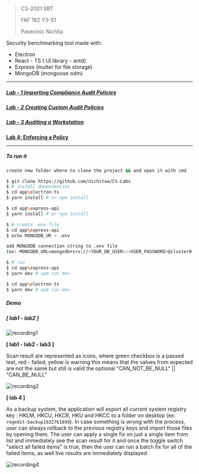 > CS-2021 SBT
>
> FAF 192 Y3-S1
>
> Pasecinic Nichita



Security benchmarking tool made with:

- Electron 
- React - TS ( UI library - antd)
- Express (multer for file storage)
- MongoDB (mongoose odm)

-----------------------------------------

##### [Lab - 1 Importing  Compliance  Audit  Policies](./tasks/CS_Lab1.pdf)

##### [Lab - 2 Creating  Custom  Audit  Policies](./tasks/CS_Lab2.pdf)

##### [Lab - 3 **Auditing**  a  Workstation](./tasks/CS_Lab3.pdf)

**[Lab 4: Enforcing a Policy](./tasks/CS_Lab4.pdf)**

****

##### To run it

```bash
create new folder where to clone the project && and open it with cmd

$ git clone https://github.com/nichitaa/CS-Labs
$ # install dependencies
$ cd app\electron-ts 
$ yarn install # or npm install

$ cd app\express-api
$ yarn install # or npm install

$ # create .env file
$ cd app\express-api
$ echo MONGODB_UR > .env

add MONGODB connection string to .env file
(ex: MONGODB_URL=mongodb+srv://<YOUR_DB_USER>:<USER_PASSWORD>@cluster0.ccfyk.mongodb.net/cs-faf?retryWrites=true&w=majority)

$ # run 
$ cd app\express-api
$ yarn dev # npm run dev

$ cd app\electron-ts
$ yarn dev # npm run dev
```



##### Demo

#####  [ lab1 - lab2 ]

![recording1](https://github.com/nichitaa/CS-Labs/blob/main/recordings/recording1.gif)

**[ lab1 - lab2 - lab3 ]**

Scan result are represented as icons, where green checkbox is a passed test, red - failed, yellow is warning this means that the values from expected are not the same but still is valid the optional "CAN_NOT_BE_NULL" || "CAN_BE_NULL"

![recording2](https://github.com/nichitaa/CS-Labs/blob/main/recordings/gif3.gif)

**[ lab 4 ]**

As a backup system, the application will export all current system registry key : HKLM, HKCU, HKCR, HKU and HKCC to a folder on desktop (ex: `regedit-backup1632761699`). In case something is wrong with the process, user can always rollback to the previous registry keys and import those files by opening them. The user can apply a single fix on just a single item from list and immediately see the scan result for it and once the toggle switch "select all failed items" is true, then the user can run a batch fix for all of the failed items, as well live results are immediately displayed 

![recording4](https://github.com/nichitaa/CS-Labs/blob/main/recordings/lab4.gif)



[Video]: https://github.com/nichitaa/CS-Labs/blob/main/recordings/screerecording.mp4
